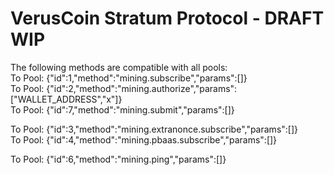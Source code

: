 # VerusCoin Stratum Protocol - DRAFT WIP

The following methods are compatible with all pools:  
To Pool: {"id":1,"method":"mining.subscribe","params":[]}  
To Pool: {"id":2,"method":"mining.authorize","params":["WALLET_ADDRESS","x"]}  
To Pool: {"id":7,"method":"mining.submit","params":[]}  

To Pool: {"id":3,"method":"mining.extranonce.subscribe","params":[]}  
To Pool: {"id":4,"method":"mining.pbaas.subscribe","params":[]}  

To Pool: {"id":6,"method":"mining.ping","params":[]}  


